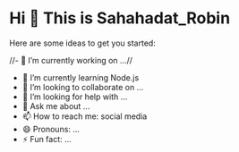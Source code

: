 # Hi 👋 This is Sahahadat_Robin

Here are some ideas to get you started:

//- 🔭 I’m currently working on ...//
- 🌱 I’m currently learning Node.js
- 👯 I’m looking to collaborate on ...
- 🤔 I’m looking for help with ...
- 💬 Ask me about ...
- 📫 How to reach me: social media
- 😄 Pronouns: ...
- ⚡ Fun fact: ...
